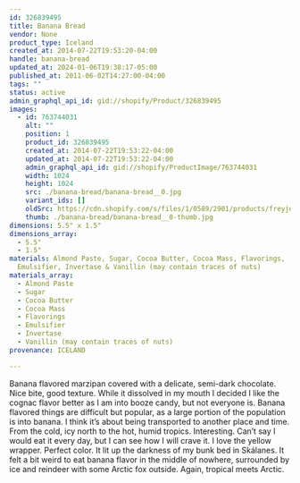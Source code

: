 ```yaml
---
id: 326839495
title: Banana Bread
vendor: None
product_type: Iceland
created_at: 2014-07-22T19:53:20-04:00
handle: banana-bread
updated_at: 2024-01-06T19:38:17-05:00
published_at: 2011-06-02T14:27:00-04:00
tags: ""
status: active
admin_graphql_api_id: gid://shopify/Product/326839495
images:
  - id: 763744031
    alt: ""
    position: 1
    product_id: 326839495
    created_at: 2014-07-22T19:53:22-04:00
    updated_at: 2014-07-22T19:53:22-04:00
    admin_graphql_api_id: gid://shopify/ProductImage/763744031
    width: 1024
    height: 1024
    src: ./banana-bread/banana-bread__0.jpg
    variant_ids: []
    oldSrc: https://cdn.shopify.com/s/files/1/0589/2901/products/freyju_banana_braud.jpeg?v=1406073202
    thumb: ./banana-bread/banana-bread__0-thumb.jpg
dimensions: 5.5" x 1.5"
dimensions_array:
  - 5.5"
  - 1.5"
materials: Almond Paste, Sugar, Cocoa Butter, Cocoa Mass, Flavorings,
  Emulsifier, Invertase & Vanillin (may contain traces of nuts)
materials_array:
  - Almond Paste
  - Sugar
  - Cocoa Butter
  - Cocoa Mass
  - Flavorings
  - Emulsifier
  - Invertase
  - Vanillin (may contain traces of nuts)
provenance: ICELAND

---
```


Banana flavored marzipan covered with a delicate, semi-dark chocolate. Nice bite, good texture. While it dissolved in my mouth I decided I like the cognac flavor better as I am into booze candy, but not everyone is. Banana flavored things are difficult but popular, as a large portion of the population is into banana. I think it’s about being transported to another place and time. From the cold, icy north to the hot, humid tropics. Interesting. Can’t say I would eat it every day, but I can see how I will crave it. I love the yellow wrapper. Perfect color. It lit up the darkness of my bunk bed in Skálanes. It felt a bit weird to eat banana flavor in the middle of nowhere, surrounded by ice and reindeer with some Arctic fox outside. Again, tropical meets Arctic.